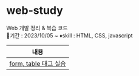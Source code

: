 # web-study

Web 개발 정리 & 복습 코드  
📆기간 : 2023/10/05 ~
♦️skill : HTML, CSS, javascript

| 내용 |
| ------ |
| [form, table 태그 실습][contents001] |
   
   [contents001]: <https://github.com/kimg1623/web-study/blob/main/src/join_form_study.html>
